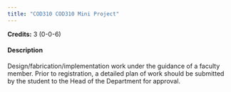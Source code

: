 ```yaml
---
title: "COD310 COD310 Mini Project"
---
```

**Credits:** 3 (0-0-6)

#### Description
Design/fabrication/implementation work under the guidance of a faculty member. Prior to registration, a detailed plan of work should be submitted by the student to the Head of the Department for approval.